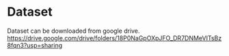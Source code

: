 # Dataset
Dataset can be downloaded from google drive.
<https://drive.google.com/drive/folders/18P0NaGpOXpJFO_DR7DNMeVITsBz8fqn3?usp=sharing>
